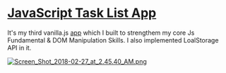 # [JavaScript Task List App](https://lastnamearya.github.io/JavaScript-Task-List-App/)
It's my third vanilla.js [app](https://lastnamearya.github.io/JavaScript-Task-List-App/) which I built to strengthem my core Js Fundamental & DOM Manipulation Skills. I also implemented LoalStorage API in it.

[![Screen_Shot_2018-02-27_at_2.45.40_AM.png](https://lastnamearya.github.io/JavaScript-Task-List-App/)](https://postimg.org/image/x0ril5yet/)
